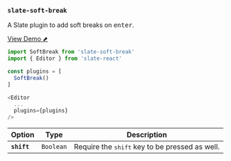 
### `slate-soft-break`

A Slate plugin to add soft breaks on <kbd>enter</kbd>.

[View Demo ⬈](https://ianstormtaylor.github.io/slate-plugins/#/slate-soft-break)

```js
import SoftBreak from 'slate-soft-break'
import { Editor } from 'slate-react'

const plugins = [
  SoftBreak()
]

<Editor
  ...
  plugins={plugins}
/>
```

Option | Type | Description
--- | --- | ---
**`shift`** | `Boolean` | Require the <kbd>shift</kbd> key to be pressed as well.

